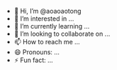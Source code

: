- 👋 Hi, I’m @aoaoaotong
- 👀 I’m interested in ...
- 🌱 I’m currently learning ...
- 💞️ I’m looking to collaborate on ...
- 📫 How to reach me ...
- 😄 Pronouns: ...
- ⚡ Fun fact: ...

<!---
aoaoaotong/aoaoaotong is a ✨ special ✨ repository because its `README.md` (this file) appears on your GitHub profile.
You can click the Preview link to take a look at your changes.
--->
